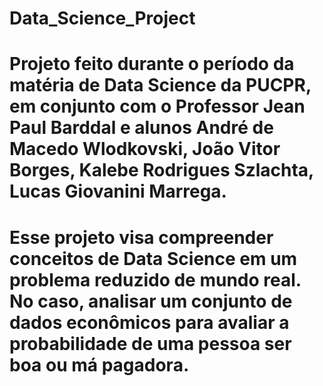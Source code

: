 # Data_Science_Project
# Projeto feito durante o período da matéria de Data Science da PUCPR, em conjunto com o Professor Jean Paul Barddal e alunos André de Macedo Wlodkovski, João Vitor Borges, Kalebe Rodrigues Szlachta, Lucas Giovanini Marrega.
# Esse projeto visa compreender conceitos de Data Science em um problema reduzido de mundo real. No caso, analisar um conjunto de dados econômicos para avaliar a probabilidade de uma pessoa ser boa ou má pagadora.
